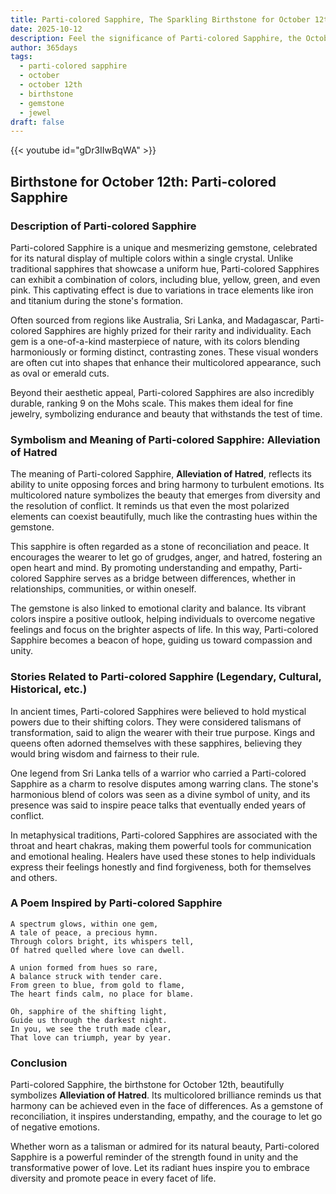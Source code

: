 ```yaml
---
title: Parti-colored Sapphire, The Sparkling Birthstone for October 12th
date: 2025-10-12
description: Feel the significance of Parti-colored Sapphire, the October 12th birthstone symbolizing Alleviation of hatred. Let its beauty and meaning brighten your day.
author: 365days
tags:
  - parti-colored sapphire
  - october
  - october 12th
  - birthstone
  - gemstone
  - jewel
draft: false
---
```


{{< youtube id="gDr3IIwBqWA" >}}

## Birthstone for October 12th: Parti-colored Sapphire

### Description of Parti-colored Sapphire

Parti-colored Sapphire is a unique and mesmerizing gemstone, celebrated for its natural display of multiple colors within a single crystal. Unlike traditional sapphires that showcase a uniform hue, Parti-colored Sapphires can exhibit a combination of colors, including blue, yellow, green, and even pink. This captivating effect is due to variations in trace elements like iron and titanium during the stone's formation.

Often sourced from regions like Australia, Sri Lanka, and Madagascar, Parti-colored Sapphires are highly prized for their rarity and individuality. Each gem is a one-of-a-kind masterpiece of nature, with its colors blending harmoniously or forming distinct, contrasting zones. These visual wonders are often cut into shapes that enhance their multicolored appearance, such as oval or emerald cuts.

Beyond their aesthetic appeal, Parti-colored Sapphires are also incredibly durable, ranking 9 on the Mohs scale. This makes them ideal for fine jewelry, symbolizing endurance and beauty that withstands the test of time.

### Symbolism and Meaning of Parti-colored Sapphire: Alleviation of Hatred

The meaning of Parti-colored Sapphire, **Alleviation of Hatred**, reflects its ability to unite opposing forces and bring harmony to turbulent emotions. Its multicolored nature symbolizes the beauty that emerges from diversity and the resolution of conflict. It reminds us that even the most polarized elements can coexist beautifully, much like the contrasting hues within the gemstone.

This sapphire is often regarded as a stone of reconciliation and peace. It encourages the wearer to let go of grudges, anger, and hatred, fostering an open heart and mind. By promoting understanding and empathy, Parti-colored Sapphire serves as a bridge between differences, whether in relationships, communities, or within oneself.

The gemstone is also linked to emotional clarity and balance. Its vibrant colors inspire a positive outlook, helping individuals to overcome negative feelings and focus on the brighter aspects of life. In this way, Parti-colored Sapphire becomes a beacon of hope, guiding us toward compassion and unity.

### Stories Related to Parti-colored Sapphire (Legendary, Cultural, Historical, etc.)

In ancient times, Parti-colored Sapphires were believed to hold mystical powers due to their shifting colors. They were considered talismans of transformation, said to align the wearer with their true purpose. Kings and queens often adorned themselves with these sapphires, believing they would bring wisdom and fairness to their rule.

One legend from Sri Lanka tells of a warrior who carried a Parti-colored Sapphire as a charm to resolve disputes among warring clans. The stone's harmonious blend of colors was seen as a divine symbol of unity, and its presence was said to inspire peace talks that eventually ended years of conflict.

In metaphysical traditions, Parti-colored Sapphires are associated with the throat and heart chakras, making them powerful tools for communication and emotional healing. Healers have used these stones to help individuals express their feelings honestly and find forgiveness, both for themselves and others.

### A Poem Inspired by Parti-colored Sapphire

```
A spectrum glows, within one gem,  
A tale of peace, a precious hymn.  
Through colors bright, its whispers tell,  
Of hatred quelled where love can dwell.  

A union formed from hues so rare,  
A balance struck with tender care.  
From green to blue, from gold to flame,  
The heart finds calm, no place for blame.  

Oh, sapphire of the shifting light,  
Guide us through the darkest night.  
In you, we see the truth made clear,  
That love can triumph, year by year.  
```

### Conclusion

Parti-colored Sapphire, the birthstone for October 12th, beautifully symbolizes **Alleviation of Hatred**. Its multicolored brilliance reminds us that harmony can be achieved even in the face of differences. As a gemstone of reconciliation, it inspires understanding, empathy, and the courage to let go of negative emotions.

Whether worn as a talisman or admired for its natural beauty, Parti-colored Sapphire is a powerful reminder of the strength found in unity and the transformative power of love. Let its radiant hues inspire you to embrace diversity and promote peace in every facet of life.